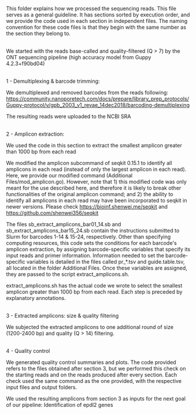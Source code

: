 This folder explains how we processed the sequencing reads. This file serves as a general guideline. It has sections sorted by execution order, and we provide the code used in each section in independent files. The naming convention for these code files is that they begin with the same number as the section they belong to.<br/><br/>


We started with the reads base-called and quality-filtered (Q > 7) by the ONT sequencing pipeline (high accuracy model from Guppy 4.2.3+f90bd04) <br/><br/>


1 - Demultiplexing & barcode trimming: 

We demultiplexed and removed barcodes from the reads following: https://community.nanoporetech.com/docs/prepare/library_prep_protocols/Guppy-protocol/v/gpb_2003_v1_revae_14dec2018/barcoding-demultiplexing

The resulting reads were uploaded to the NCBI SRA<br/><br/>


2 - Amplicon extraction: 

We used the code in this section to extract the smallest amplicon greater than 1000 bp from each read

We modified the amplicon subcommand of seqkit 0.15.1 to identify all amplicons in each read (instead of only the largest amplicon in each read). Here, we provide our modified command (Additional Files/mod_amplicon.go). However, note that 1) this modified code was only meant for the use described here, and therefore it is likely to break other functionalities of the original amplicon command; and 2) the ability to identify all amplicons in each read may have been incorporated to seqkit in newer versions. Please check https://bioinf.shenwei.me/seqkit and https://github.com/shenwei356/seqkit

The files sb_extract_amplicons_bar01_14.sb and sb_extract_amplicons_bar15_24.sb contain the instructions submitted to Slurm for barcodes 1-14 & 15-24, respectively. Other than specifying computing resources, this code sets the conditions for each barcode's amplicon extraction, by assigning barcode-specific variables that specify its input reads and primer information. Information needed to set the barcode-specific variables is detailed in the files called pr_*.tsv and guide.table.tsv, all located in the folder Additional Files. Once these variables are assigned, they are passed to the script  extract_amplicons.sh.

extract_amplicons.sh has the actual code we wrote to select the smallest amplicon greater than 1000 bp from each read. Each step is preceded by explanatory annotations.<br/><br/>


3 - Extracted amplicons: size & quality filtering

We subjected the extracted amplicons to one additional round of size (1200-2400 bp) and quality (Q > 14) filtering.<br/><br/>


4 - Quality control

We generated quality control summaries and plots. The code provided refers to the files obtained after section 3, but we performed this check on the starting reads and on the reads produced after every section. Each check used the same command as the one provided, with the respective input files and output folders.


We used the resulting amplicons from section 3 as inputs for the next goal of our pipeline: Identification of epdl2 genes
